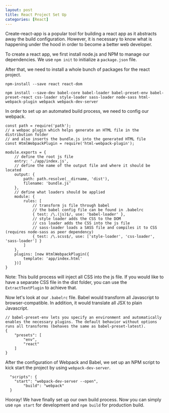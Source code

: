 ```yaml
---
layout: post
title: React Project Set Up
categories: [React]
---
```


Create-react-app is a popular tool for building a react app as it abstracts away the build configuration. However, it is necessary to know what is happening under the hood in order to become a better web developer.

To create a react app, we first install node.js and NPM to manage our dependencies. We use `npm init` to initialize a `package.json` file.

After that, we need to install a whole bunch of packages for the react project.

```
npm-install --save react react-dom

npm install --save-dev babel-core babel-loader babel-preset-env babel-preset-react css-loader style-loader sass-loader node-sass html-webpack-plugin webpack webpack-dev-server
```

In order to set up an automated build process, we need to config our webpack.

```
const path = require('path');
// a webpac plugin which helps generate an HTML file in the distribution folder
// and also inserts the bundle.js into the generated HTML file 
const HtmlWebpackPlugin = require('html-webpack-plugin');

module.exports = {
	// define the root js file
	entry: './app/index.js',
	// define the name of the output file and where it should be located
	output: {
		path: path.resolve(__dirname, 'dist'),
		filename: 'bundle.js'
	},
	// define what loaders should be applied
	module: {
		rules: [
			// transform js file through babel
			// the babel config file can be found in .babelrc
			{ test: /\.(js)$/, use: 'babel-loader' },
			// style loader adds the CSS to the DOM
			// css loader adds the CSS into the js file 
			// sass-loader loads a SASS file and compiles it to CSS (requires node-sass as peer dependency)
			{ test: /\.scss$/, use: ['style-loader', 'css-loader', 'sass-loader'] }
		]
	},
	plugins: [new HtmlWebpackPlugin({
		template: 'app/index.html'
	})]
}
```

Note: This build process will inject all CSS into the js file. If you would like to have a separate CSS file in the dist folder, you can use the `ExtractTextPlugin` to achieve that.

Now let's look at our `.babelrc` file. Babel would transform all Javascript to browser-compatible. In addition, it would translate all JSX to plain Javascript.

```
// babel-preset-env lets you specify an environment and automatically enables the necessary plugins. The default behavior without options runs all transforms (behaves the same as babel-preset-latest).
{
	"presets": [
		"env",
		"react"
	]
}
```

After the configuration of Webpack and Babel, we set up an NPM script to kick start the project by using `webpack-dev-server`.

```
  "scripts": {
    "start": "webpack-dev-server --open",
		"build": "webpack"
  }
```

Hooray! We have finally set up our own build process. Now you can simply use `npm start` for development and `npm build` for production build.